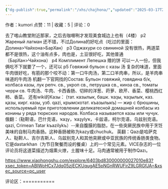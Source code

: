 ```yaml
---
{"dg-publish":true,"permalink":"/xhs/chajhona/","updated":"2025-03-17T22:29:03.964+08:00"}
---
```


作者：kumori
点赞：11   |   收藏：5   |   评论：0

去了喀山教堂附近那家，之后去咖喱咧才发现美食城边上也有（4楼）
p2 Жареный лагман 还不错，不过Долина的好吃点（吃过的里面：Долина>Чайхона>БарХан）
p3 Оджахури со свининой 没有很热，两道菜都不是很热，这个油有点多，肉也是，土豆很好吃，其他普通（БарХан>Чайхона）
p4 Комплимент Лепешка 赠的饼 可以一人一份，但我俩吃不下就要了一个，还可以
p5 Говяжий бульон с казы 汤 复杂的味道，里面牛肉很好吃，有筋的那个咬不动：第一口牛肉汤，第二口羊肉串，所以，是羊肉串味道的牛肉汤
机翻一下官网找的Состав: Бульон говяжий, говядина б/к, колбаса казы, лук репч. св., укроп св., петрушка св., кинза св., томаты черри св. 牛肉汤、牛肉、卡西香肠、切碎的洋葱、莳萝、欧芹、香菜、樱桃西红柿、香菜。
还有wiki的Казы： (тат. казылык, башк. ҡаҙы, ҡаҙылыҡ, каз. қазы, кирг. казы, узб. qazi, крымскотат. къазылыкъ) — жир с брюшины, используемый при приготовлении деликатесной домашней колбасы из конины у ряда тюркских народов. Колбаса называется казы или чучук.
俄翻：（鞑靼语，巴什克语，ҡaҙy，ҡaҙylyҡ，卡兹语，柯尔克语，乌兹别克语。qazi, Crimean Tatar kъazilykъ）--来自腹膜的脂肪，在一些突厥民族中用于烹饪美味的自制马肉香肠。这种香肠被称为kazy或chuchuk。
英翻：Qazı是哈萨克人、鞑靼人、吉尔吉斯人、乌兹别克人和其他突厥或中亚民族的传统香肠类食物。它是dastarkhan（为节日聚餐而设的餐桌）上的一个常见元素。VICE杂志的一位评论员将这道菜描述为烟熏火燎，土腥味十足。马肉通常被用于制作Qazı。

https://www.xiaohongshu.com/explore/6403bd830000000027010e83?xsec_token=ABlWoHCx7Jdq05zjECKUqugAE5pNGnRWUFirZ9LGRGfJA=&xsec_source=pc_user

评论区：===========

